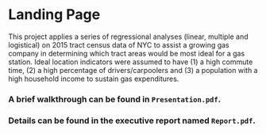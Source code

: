 # Landing Page
This project applies a series of regressional analyses (linear, multiple and logistical) on 2015 tract census data of NYC to assist
a growing gas company in determining which tract areas would be most ideal for a gas station. Ideal location indicators were assumed to have (1) a high commute time, (2) a high percentage of drivers/carpoolers and (3) a population with a high household income to sustain gas expenditures.

### A brief walkthrough can be found in `Presentation.pdf`.
### Details can be found in the executive report named `Report.pdf`.